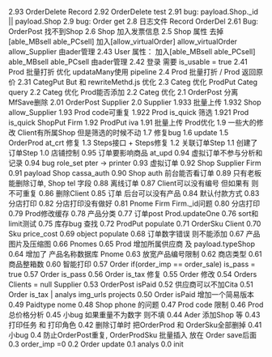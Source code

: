 2.93	OrderDelete Record
2.92	OrderDelete test
2.91	bug: payload.Shop._id || payload.Shop
2.9		bug: Order get
2.8		日志文件 Record OrderDel
2.61	Bug: OrderPost 找不到Shop
2.6		Shop 加入发票信息
2.5		Shop 属性 	去掉[able_MBsell able_PCsell]
					加入[allow_virtualOrder]
			allow_virtualOrder allow_Supplier 由ader管理
2.43	User 属性： 加入[able_MBsell able_PCsell]
			able_MBsell able_PCsell 由ader管理
2.42	登录 需要 is_usable = true
2.41	Prod 批量打折 优化 updataMany使用 pipeline
2.4		Prod 批量打折 / Prod 返回原价
2.31	CategPut But 和 rewriteMethd.js 优化
2.3		Categ 优化 ProdPut Categ query
2.2		Categ 优化 Prod能否添加
2.2		Categ 优化
2.1		OrderPost 分离 MfSave删除
2.01	OrderPost Supplier
2.0		Supplier
1.933	批量上传
1.932	Shop allow_Supplier
1.93	Prod code可重复
1.922	Prod is_quick 筛选
1.921	Prod is_quick ShopPut Firm
1.92	ProdPut iva
1.91	批量上传 Prod优化
1.9 	一些大的修改 Client有所属Shop 但是筛选的时候不动
1.7		修复bug
1.6		update
1.5		OrderProd at_crt 修复
1.3		Steps接口 + Steps修复
1.2		关联订单Step
1.1		创建了订单Step
1.0		店铺控制
0.95	订单要影响商品 at_upd
0.94	虚拟订单不参与分析和记录
0.94	bug role_set pter -> printer
0.93	虚拟订单
0.92	Shop Supplier Firm
0.91	payload Shop cassa_auth
0.90	Shop auth 前台能否看订单
0.89	只有老板能删除订单, Shop tel 字段
0.88	离线订单
0.87	Client可以没有编号 但如果有 则不可重复
0.86	删除Client
0.85	订单 后台可以没有产品
0.84	默认付款方式
0.83	分店打印
0.82	分店打印没有做好
0.81	Pnome Firm Firm._id问题
0.80	分店打印
0.79	Prod修改缓存
0.78	产品分类
0.77	订单post Prod.updateOne
0.76	sort和limit测试
0.75	库存bug 查找
0.72	ProdPut populate
0.71	OrderSku Client
0.70	Sku price_cost
0.69	object populate
0.68	订单数字错误 则不能添加
0.67	产品图片及压缩图
0.66	Pnomes
0.65	Prod 增加所属供应商 及 payload.typeShop
0.64	增加了 产品名称数据库 Pnome
0.63	放宽产品编号限制
0.62	商店类型
0.61	商品整箱数
0.60	智能打印
0.57	Order if(order_imp == order_sale) is_pass = true
0.57	Order is_pass
0.56	Order is_tax 修复
0.55	Order 修改
0.54	Orders Clients = null Supplier
0.53	OrderPost isPaid
0.52	供应商可以不加Cita
0.51	Order is_tax | analys img_urls projects
0.50	Order isPaid 增加一个简易版本
0.49	Paidtype nome
0.48	Shop phone 的问题
0.47	Prod code 限制 
0.46	Prod 总价格分析
0.45	小bug 如果重量不为数字 则不填
0.44	Ader 添加Shop 等
0.43	打印任务 和 打印角色
0.42	删除订单时 把OrderProd 和 OrderSku全部删掉
0.41	小bug
0.4		防止OrderPost重复, 
		OrderProdSku 批量插入 放在 Order save后面
0.3		order_imp =0 
0.2		Order update
0.1		analys
0.0		init